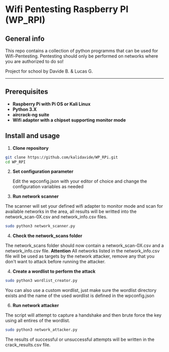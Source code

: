# Wifi Pentesting Raspberry PI (WP_RPI)

## General info

This repo contains a collection of python programms that can be used for Wifi-Pentesting. 
Pentesting should only be performed on networks where you are authorized to do so!

Project for school by Davide B. & Lucas G.

---

## Prerequisites

- **Raspberry Pi with Pi OS or Kali Linux**
- **Python 3.X**
- **aircrack-ng suite**
- **Wifi adapter with a chipset supporting monitor mode**

## Install and usage

1. **Clone repository**
```bash
git clone https://github.com/kalidavide/WP_RPi.git
cd WP_RPI
```

2. **Set configuration parameter**
   
   Edit the wpconfig.json with your editor of choice and change the configuration variables as needed
   
4.  **Run network scanner**

   The scanner will set your defined wifi adapter to monitor mode and scan for available networks in the area, all results will be writted into the network_scan-0X.csv and network_info.csv files.
```bash
sudo python3 network_scanner.py
```

   
4.  **Check the network_scans folder**

   The network_scans folder should now contain a network_scan-0X.csv and a network_info.csv file. 
   **Attention**
   All networks listed in the network_info.csv file will be used as targets by the network attacker, remove any that you don't want to attack before running the attacker.

4.  **Create a wordlist to perform the attack**
```bash
sudo python3 wordlist_creator.py
```
You can also use a custom wordlist, just make sure the wordlist directory exists and the name of the used wordlist is defined in the wpconfig.json
   
6.  **Run network attacker**

   The script will attempt to capture a handshake and then brute force the key using all entires of the wordlist. 
```bash
sudo python3 network_attacker.py
```
   The results of successful or unsuccessful attempts will be written in the crack_results.csv file.





